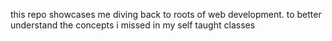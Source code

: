 this repo showcases me diving back to roots of web development. to better understand the concepts i missed in my self taught classes
